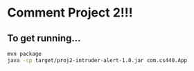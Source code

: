 # Comment Project 2!!!
## To get running...
```bash
mvn package
java -cp target/proj2-intruder-alert-1.0.jar com.cs440.App
```
